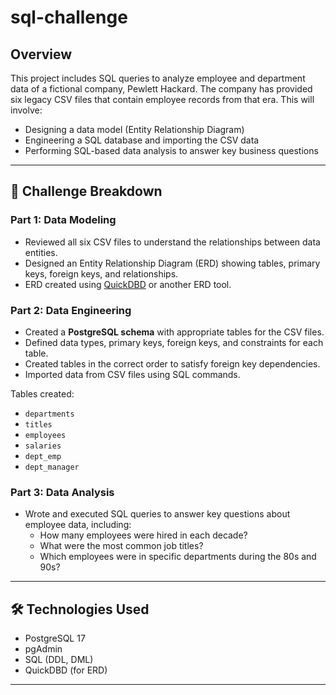 # sql-challenge

## Overview
This project includes SQL queries to analyze employee and department data of a fictional company, Pewlett Hackard. The company has provided six legacy CSV files that contain employee records from that era.
This will involve:

- Designing a data model (Entity Relationship Diagram)
- Engineering a SQL database and importing the CSV data
- Performing SQL-based data analysis to answer key business questions

---
## 🧠 Challenge Breakdown

### Part 1: Data Modeling

- Reviewed all six CSV files to understand the relationships between data entities.
- Designed an Entity Relationship Diagram (ERD) showing tables, primary keys, foreign keys, and relationships.
- ERD created using [QuickDBD](https://www.quickdatabasediagrams.com/) or another ERD tool.

### Part 2: Data Engineering

- Created a **PostgreSQL schema** with appropriate tables for the CSV files.
- Defined data types, primary keys, foreign keys, and constraints for each table.
- Created tables in the correct order to satisfy foreign key dependencies.
- Imported data from CSV files using SQL commands.

Tables created:
- `departments`
- `titles`
- `employees`
- `salaries`
- `dept_emp`
- `dept_manager`

### Part 3: Data Analysis

- Wrote and executed SQL queries to answer key questions about employee data, including:
  - How many employees were hired in each decade?
  - What were the most common job titles?
  - Which employees were in specific departments during the 80s and 90s?

---

## 🛠️ Technologies Used

- PostgreSQL 17
- pgAdmin
- SQL (DDL, DML)
- QuickDBD (for ERD)

---
